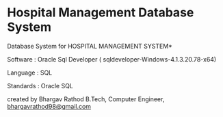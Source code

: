 # Hospital Management Database System

Database System for HOSPITAL MANAGEMENT SYSTEM*

Software : Oracle Sql Developer
                      ( sqldeveloper-Windows-4.1.3.20.78-x64)

Language : SQL

Standards : Oracle SQL

created by
  Bhargav Rathod
  B.Tech,
  Computer Engineer,
  bhargavrathod98@gmail.com
